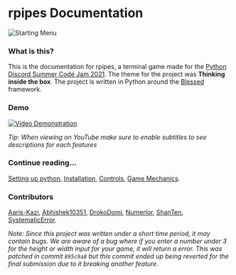 # rpipes Documentation

![Starting Menu](https://camo.githubusercontent.com/30cac4582e3095ed0807685dd63bf1e03fb1ad185f749cc262a5346ab9a25b27/68747470733a2f2f6d656469612e646973636f72646170702e6e65742f6174746163686d656e74732f3836323937313637373434303733373334302f3836353235383731323335323638363130302f756e6b6e6f776e2e706e67)

### What is this?

This is the documentation for rpipes, a terminal game made for the [Python Discord Summer Code Jam 2021](https://pythondiscord.com/events/code-jams/8/). The theme for the project was **Thinking inside the box**. The project is written in Python around the [Blessed](https://pypi.org/project/blessed/) framework.

### Demo

[![Video Demonstration](https://img.youtube.com/vi/qLHOXvELOzI/0.jpg)](https://youtu.be/qLHOXvELOzI)

_Tip: When viewing on YouTube make sure to enable subtitles to see descriptions for each features_

### Continue reading...

[Setting up python](https://github.com/SystematicError/code-jam/tree/master/docs/PYTHON_SETUP.md),
[Installation](https://github.com/SystematicError/code-jam/tree/master/docs/INSTALLATION.md),
[Controls](https://github.com/SystematicError/code-jam/tree/master/docs/CONTROLS.md),
[Game Mechanics](https://github.com/SystematicError/code-jam/tree/master/docs/GAMEPLAY.md).

### Contributors

[Aaris-Kazi](https://github.com/Aaris-Kazi),
[Abhishek10351](https://github.com/Abhishek10351),
[DrokoDomi](https://github.com/DrokoDomi),
[Numerlor](https://github.com/Numerlor),
[ShanTen](https://github.com/ShanTen),
[SystematicError](https://github.com/SystematicError).

_Note: Since this project was written under a short time period, it may contain bugs. We are aware of a bug where if you enter a number under 3 for the height or width input for your game, it will return a error. This was patched in commit `895c9a8` but this commit ended up being reverted for the final submission due to it breaking another feature._
